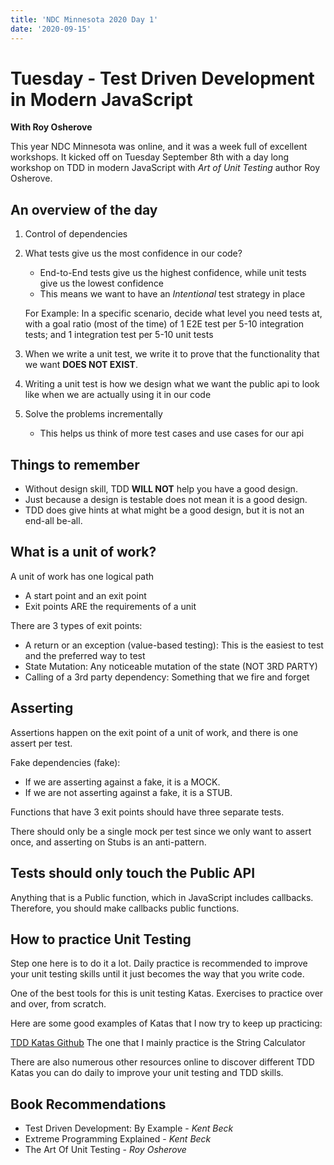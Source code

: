 ```yaml
---
title: 'NDC Minnesota 2020 Day 1'
date: '2020-09-15'
---
```


# Tuesday  - Test Driven Development in Modern JavaScript
**With Roy Osherove**

This year NDC Minnesota was online, and it was a week full of excellent workshops. It kicked off on Tuesday September 8th with a day long workshop on TDD in modern JavaScript with *Art of Unit Testing* author Roy Osherove.



## An overview of the day


1. Control of dependencies
2. What tests give us the most confidence in our code?
    - End-to-End tests give us the highest confidence, while unit tests give us the lowest confidence
    - This means we want to have an *Intentional* test strategy in place
    
    For Example: In a specific scenario, decide what level you need tests at, with a goal ratio (most of the time) of 1 E2E test per 5-10 integration tests; and 1 integration test per 5-10 unit tests
3. When we write a unit test, we write it to prove that the functionality that we want **DOES NOT EXIST**.
4. Writing a unit test is how we design what we want the public api to look like when we are actually using it in our code
5. Solve the problems incrementally
    - This helps us think of more test cases and use cases for our api


## Things to remember

- Without design skill, TDD **WILL NOT** help you have a good design.
- Just because a design is testable does not mean it is a good design.
- TDD does give hints at what might be a good design, but it is not an end-all be-all.


## What is a unit of work?

A unit of work has one logical path

- A start point and an exit point
- Exit points ARE the requirements of a unit

There are 3 types of exit points:

- A return or an exception (value-based testing): This is the easiest to test and the preferred way to test
- State Mutation: Any noticeable mutation of the state (NOT 3RD PARTY)
- Calling of a 3rd party dependency: Something that we fire and forget

## Asserting

Assertions happen on the exit point of a unit of work, and there is one assert per test.

Fake dependencies (fake):
- If we are asserting against a fake, it is a MOCK.
- If we are not asserting against a fake, it is a STUB.

Functions that have 3 exit points should have three separate tests.

There should only be a single mock per test since we only want to assert once, and asserting on Stubs is an anti-pattern.


## Tests should only touch the Public API

Anything that is a Public function, which in JavaScript includes callbacks. Therefore, you should make callbacks public functions.


## How to practice Unit Testing

Step one here is to do it a lot. Daily practice is recommended to improve your unit testing skills until it just becomes the way that you write code.

One of the best tools for this is unit testing Katas. Exercises to practice over and over, from scratch.

Here are some good examples of Katas that I now try to keep up practicing:

[TDD Katas Github](https://github.com/wix/tdd-katas) The one that I mainly practice is the String Calculator

There are also numerous other resources online to discover different TDD Katas you can do daily to improve your unit testing and TDD skills.

## Book Recommendations

- Test Driven Development: By Example - *Kent Beck*
- Extreme Programming Explained - *Kent Beck*
- The Art Of Unit Testing - *Roy Osherove*


